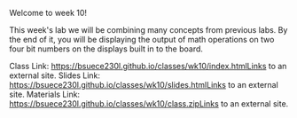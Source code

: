 Welcome to week 10!

This week's lab we will be combining many concepts from previous labs. By the end of it, you will be displaying the output of math operations on two four bit numbers on the displays built in to the board.

Class Link: https://bsuece230l.github.io/classes/wk10/index.htmlLinks to an external site.
Slides Link: https://bsuece230l.github.io/classes/wk10/slides.htmlLinks to an external site.
Materials Link: https://bsuece230l.github.io/classes/wk10/class.zipLinks to an external site.

